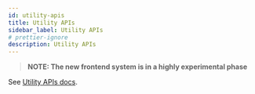 ```yaml
---
id: utility-apis
title: Utility APIs
sidebar_label: Utility APIs
# prettier-ignore
description: Utility APIs
---
```


> **NOTE: The new frontend system is in a highly experimental phase**

See [Utility APIs docs](../../api/utility-apis.md).
